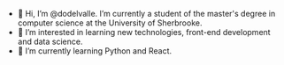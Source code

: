 - 👋 Hi, I’m @dodelvalle. I’m currently a student of the master's degree in computer science at the University of Sherbrooke.
- 👀 I’m interested in learning new technologies, front-end development and data science.
- 🌱 I’m currently learning Python and React.

<!---
- 💞️ I’m looking to collaborate on ...
- 📫 How to reach me ...
--->
<!---
dodelvalle/dodelvalle is a ✨ special ✨ repository because its `README.md` (this file) appears on your GitHub profile.
You can click the Preview link to take a look at your changes.
--->
